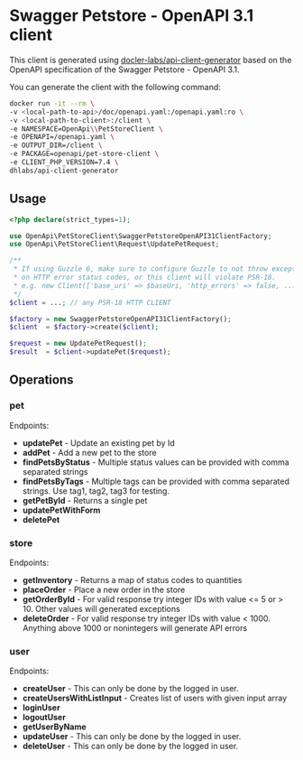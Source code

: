 # Swagger Petstore - OpenAPI 3.1 client

This client is generated using [docler-labs/api-client-generator](https://github.com/DoclerLabs/api-client-generator) based on the OpenAPI specification of the Swagger Petstore - OpenAPI 3.1.

You can generate the client with the following command:
```bash
docker run -it --rm \
-v <local-path-to-api>/doc/openapi.yaml:/openapi.yaml:ro \
-v <local-path-to-client>:/client \
-e NAMESPACE=OpenApi\\PetStoreClient \
-e OPENAPI=/openapi.yaml \
-e OUTPUT_DIR=/client \
-e PACKAGE=openapi/pet-store-client \
-e CLIENT_PHP_VERSION=7.4 \
dhlabs/api-client-generator
```

## Usage

```php
<?php declare(strict_types=1);

use OpenApi\PetStoreClient\SwaggerPetstoreOpenAPI31ClientFactory;
use OpenApi\PetStoreClient\Request\UpdatePetRequest;

/**
 * If using Guzzle 6, make sure to configure Guzzle to not throw exceptions
 * on HTTP error status codes, or this client will violate PSR-18.
 * e.g. new Client(['base_uri' => $baseUri, 'http_errors' => false, ...])
 */
$client = ...; // any PSR-18 HTTP CLIENT

$factory = new SwaggerPetstoreOpenAPI31ClientFactory();
$client  = $factory->create($client);

$request = new UpdatePetRequest();
$result  = $client->updatePet($request);
```

## Operations

### pet
Endpoints:
- **updatePet** - Update an existing pet by Id
- **addPet** - Add a new pet to the store
- **findPetsByStatus** - Multiple status values can be provided with comma separated strings
- **findPetsByTags** - Multiple tags can be provided with comma separated strings. Use tag1, tag2, tag3 for testing.
- **getPetById** - Returns a single pet
- **updatePetWithForm**
- **deletePet**

### store
Endpoints:
- **getInventory** - Returns a map of status codes to quantities
- **placeOrder** - Place a new order in the store
- **getOrderById** - For valid response try integer IDs with value &lt;= 5 or &gt; 10. Other values will generated exceptions
- **deleteOrder** - For valid response try integer IDs with value &lt; 1000. Anything above 1000 or nonintegers will generate API errors

### user
Endpoints:
- **createUser** - This can only be done by the logged in user.
- **createUsersWithListInput** - Creates list of users with given input array
- **loginUser**
- **logoutUser**
- **getUserByName**
- **updateUser** - This can only be done by the logged in user.
- **deleteUser** - This can only be done by the logged in user.


